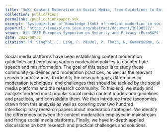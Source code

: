 ```yaml
---
title: "SoK: Content Moderation in Social Media, from Guidelines to Enforcement, and Research to Practice"
collection: publications
permalink: /publication/paper-sok
excerpt: 'Systemization of Knowledge (SoK) of content modertion in social media'
paperurl: 'https://ieeexplore.ieee.org/abstract/document/10190527/'
venue: '8th IEEE European Symposium on Security and Privacy (EuroS&P)'
date: 2023-08-31
citation: 'M. Singhal, C. Ling, P. Paudel, P. Thota, N. Kumarswamy, G. Stringhini and S.Nilizadeh “SoK: Content Moderation in Social Media, from Guidelines to Enforcement, and Research to Practice,” 2023 IEEE 8th European Symposium on Security and Privacy (EuroS&P), 2023.'
---
```


Social media platforms have been establishing content moderation guidelines and employing various moderation policies to counter hate speech and misinformation. The goal of this paper is to study these community guidelines and moderation practices, as well as the relevant research publications, to identify the research gaps, differences in moderation techniques, and challenges that should be tackled by the social media platforms and the research community. To this end, we study and analyze fourteen most popular social media content moderation guidelines and practices, and consolidate them. We then introduce three taxonomies drawn from this analysis as well as covering over two hundred interdisciplinary research papers about moderation strategies. We identify the differences between the content moderation employed in mainstream and fringe social media platforms. Finally, we have in-depth applied discussions on both research and practical challenges and solutions.

